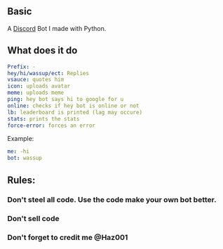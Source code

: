 ## Basic
A [Discord](http://discord.gg) Bot I made with Python.

## What does it do
```yml
Prefix: -
hey/hi/wassup/ect: Replies
vsauce: quotes him
icon: uploads avatar
meme: uploads meme
ping: hey bot says hi to google for u
online: checks if hey bot is online or not
lb: leaderboard is printed (lag may occure)
stats: prints the stats
force-error: forces an error
```
Example:
```yml
me: -hi
bot: wassup
```
## Rules:
### Don't steel all code. Use the code make your own bot better.
### Don't sell code
### Don't forget to credit me @Haz001

